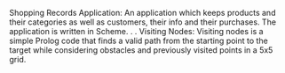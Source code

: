 Shopping Records Application: An application which keeps products and their categories as well as customers, their info and their purchases. The application is written in Scheme.
.
.
Visiting Nodes: Visiting nodes is a simple Prolog code that finds a valid path from the starting point to the target while considering obstacles and previously visited points in a 5x5 grid.
